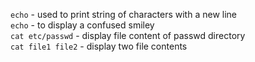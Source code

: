 `echo` - used to print string of characters with a new line  
`echo` - to display a confused smiley  
`cat etc/passwd` - display file content of passwd directory  
`cat file1 file2` - display two file contents  
